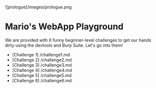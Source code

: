 ![prologue]/images/prologue.png

# Mario's WebApp Playground

We are provided with 6 funny beginner-level challenges to get our hands dirty using the devtools and Burp Suite. Let's go into them!

* [Challenge 1] /challenge1.md
* [Challenge 2] /challenge2.md
* [Challenge 3] /challenge3.md
* [Challenge 4] /challenge4.md
* [Challenge 5] /challenge5.md
* [Challenge 6] /challenge6.md
